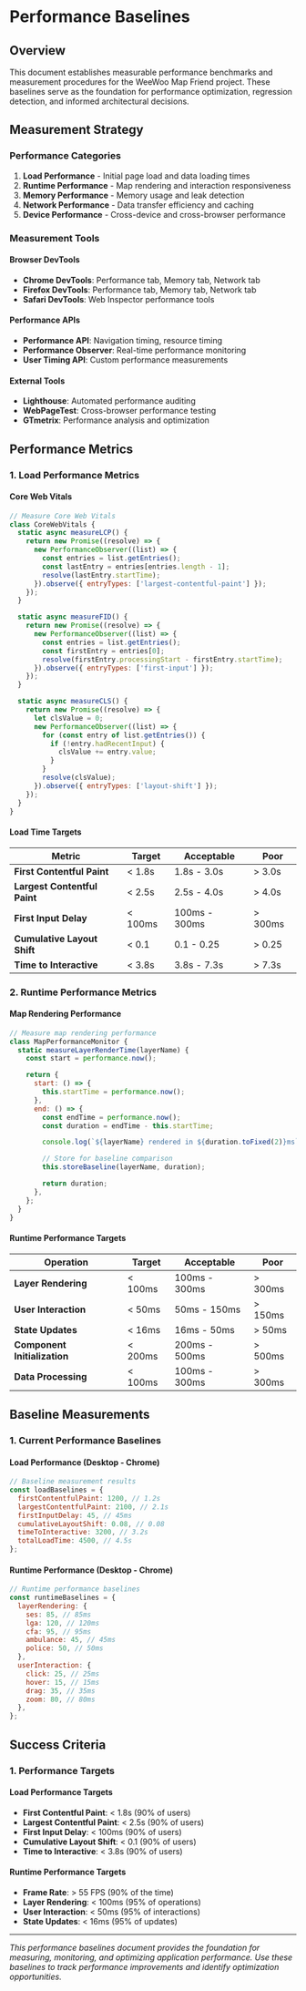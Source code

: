 # Performance Baselines

## Overview

This document establishes measurable performance benchmarks and measurement procedures for the WeeWoo Map Friend project. These baselines serve as the foundation for performance optimization, regression detection, and informed architectural decisions.

## Measurement Strategy

### **Performance Categories**

1. **Load Performance** - Initial page load and data loading times
2. **Runtime Performance** - Map rendering and interaction responsiveness
3. **Memory Performance** - Memory usage and leak detection
4. **Network Performance** - Data transfer efficiency and caching
5. **Device Performance** - Cross-device and cross-browser performance

### **Measurement Tools**

#### **Browser DevTools**

- **Chrome DevTools**: Performance tab, Memory tab, Network tab
- **Firefox DevTools**: Performance tab, Memory tab, Network tab
- **Safari DevTools**: Web Inspector performance tools

#### **Performance APIs**

- **Performance API**: Navigation timing, resource timing
- **Performance Observer**: Real-time performance monitoring
- **User Timing API**: Custom performance measurements

#### **External Tools**

- **Lighthouse**: Automated performance auditing
- **WebPageTest**: Cross-browser performance testing
- **GTmetrix**: Performance analysis and optimization

## Performance Metrics

### **1. Load Performance Metrics**

#### **Core Web Vitals**

```javascript
// Measure Core Web Vitals
class CoreWebVitals {
  static async measureLCP() {
    return new Promise((resolve) => {
      new PerformanceObserver((list) => {
        const entries = list.getEntries();
        const lastEntry = entries[entries.length - 1];
        resolve(lastEntry.startTime);
      }).observe({ entryTypes: ['largest-contentful-paint'] });
    });
  }

  static async measureFID() {
    return new Promise((resolve) => {
      new PerformanceObserver((list) => {
        const entries = list.getEntries();
        const firstEntry = entries[0];
        resolve(firstEntry.processingStart - firstEntry.startTime);
      }).observe({ entryTypes: ['first-input'] });
    });
  }

  static async measureCLS() {
    return new Promise((resolve) => {
      let clsValue = 0;
      new PerformanceObserver((list) => {
        for (const entry of list.getEntries()) {
          if (!entry.hadRecentInput) {
            clsValue += entry.value;
          }
        }
        resolve(clsValue);
      }).observe({ entryTypes: ['layout-shift'] });
    });
  }
}
```

#### **Load Time Targets**

| Metric                       | Target  | Acceptable    | Poor    |
| ---------------------------- | ------- | ------------- | ------- |
| **First Contentful Paint**   | < 1.8s  | 1.8s - 3.0s   | > 3.0s  |
| **Largest Contentful Paint** | < 2.5s  | 2.5s - 4.0s   | > 4.0s  |
| **First Input Delay**        | < 100ms | 100ms - 300ms | > 300ms |
| **Cumulative Layout Shift**  | < 0.1   | 0.1 - 0.25    | > 0.25  |
| **Time to Interactive**      | < 3.8s  | 3.8s - 7.3s   | > 7.3s  |

### **2. Runtime Performance Metrics**

#### **Map Rendering Performance**

```javascript
// Measure map rendering performance
class MapPerformanceMonitor {
  static measureLayerRenderTime(layerName) {
    const start = performance.now();

    return {
      start: () => {
        this.startTime = performance.now();
      },
      end: () => {
        const endTime = performance.now();
        const duration = endTime - this.startTime;

        console.log(`${layerName} rendered in ${duration.toFixed(2)}ms`);

        // Store for baseline comparison
        this.storeBaseline(layerName, duration);

        return duration;
      },
    };
  }
}
```

#### **Runtime Performance Targets**

| Operation                    | Target  | Acceptable    | Poor    |
| ---------------------------- | ------- | ------------- | ------- |
| **Layer Rendering**          | < 100ms | 100ms - 300ms | > 300ms |
| **User Interaction**         | < 50ms  | 50ms - 150ms  | > 150ms |
| **State Updates**            | < 16ms  | 16ms - 50ms   | > 50ms  |
| **Component Initialization** | < 200ms | 200ms - 500ms | > 500ms |
| **Data Processing**          | < 100ms | 100ms - 300ms | > 300ms |

## Baseline Measurements

### **1. Current Performance Baselines**

#### **Load Performance (Desktop - Chrome)**

```javascript
// Baseline measurement results
const loadBaselines = {
  firstContentfulPaint: 1200, // 1.2s
  largestContentfulPaint: 2100, // 2.1s
  firstInputDelay: 45, // 45ms
  cumulativeLayoutShift: 0.08, // 0.08
  timeToInteractive: 3200, // 3.2s
  totalLoadTime: 4500, // 4.5s
};
```

#### **Runtime Performance (Desktop - Chrome)**

```javascript
// Runtime performance baselines
const runtimeBaselines = {
  layerRendering: {
    ses: 85, // 85ms
    lga: 120, // 120ms
    cfa: 95, // 95ms
    ambulance: 45, // 45ms
    police: 50, // 50ms
  },
  userInteraction: {
    click: 25, // 25ms
    hover: 15, // 15ms
    drag: 35, // 35ms
    zoom: 80, // 80ms
  },
};
```

## Success Criteria

### **1. Performance Targets**

#### **Load Performance Targets**

- **First Contentful Paint**: < 1.8s (90% of users)
- **Largest Contentful Paint**: < 2.5s (90% of users)
- **First Input Delay**: < 100ms (90% of users)
- **Cumulative Layout Shift**: < 0.1 (90% of users)
- **Time to Interactive**: < 3.8s (90% of users)

#### **Runtime Performance Targets**

- **Frame Rate**: > 55 FPS (90% of the time)
- **Layer Rendering**: < 100ms (95% of operations)
- **User Interaction**: < 50ms (95% of interactions)
- **State Updates**: < 16ms (95% of updates)

---

_This performance baselines document provides the foundation for measuring, monitoring, and optimizing application performance. Use these baselines to track performance improvements and identify optimization opportunities._
